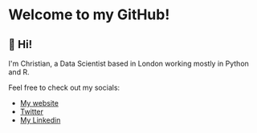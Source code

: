 # Welcome to my GitHub!

## :wave: Hi! 

I'm Christian, a Data Scientist based in London working mostly in Python and R.

Feel free to check out my socials:

* <a href="https://chrispaynehome.github.io/index.html">My website</a>
* <a href="https://twitter.com/cpayneathome">Twitter</a>
* <a href="https://www.linkedin.com/in/christian-payne-1a3022101/">My Linkedin</a>
